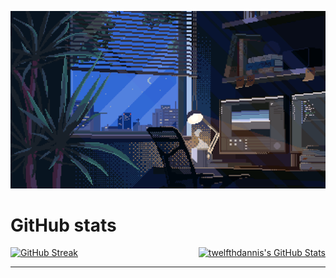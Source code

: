 
![](https://github.com/TwelfthDannis/twelfthdannis/blob/main/bedroom.gif)

# GitHub stats
    
<p style="display: flex; justify-content: space-between" >
    <a href="https://git.io/streak-stats">
        <img src="https://github-readme-streak-stats.herokuapp.com?user=twelfthdannis&theme=midnight-purple" alt="GitHub Streak" />
    </a>
    <a href="https://github.com/twelfthdannis">
        <img src="https://github-readme-stats.vercel.app/api/top-langs/?username=twelfthdannis&theme=dark&show_icons=true&hide_border=true&layout=compact" alt="twelfthdannis's GitHub Stats" />
    </a>
</p>

<hr/>